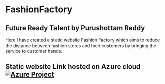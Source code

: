 # **FashionFactory**

## Future Ready Talent by Purushottam Reddy


Here I have created a static website Fashion Factory which aims to reduce the distance between fashion stores and their customers by bringing the service to customer hands.

## Static website Link hosted on Azure cloud [![ Azure Project ](https://www.mango-pond-0da1a0700.1.azurestaticapps.net)](https://mango-pond-0da1a0700.1.azurestaticapps.net/) 

